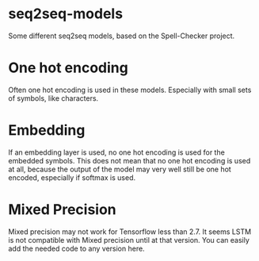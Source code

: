 # seq2seq-models
Some different seq2seq models, based on the Spell-Checker project.

# One hot encoding
Often one hot encoding is used in these models. Especially with small sets of symbols, like characters.

# Embedding
If an embedding layer is used, no one hot encoding is used for the embedded symbols. This does not mean that no one hot encoding is used at all, because the output of the model may very well still be one hot encoded, especially if softmax is used.

# Mixed Precision
Mixed precision may not work for Tensorflow less than 2.7. It seems LSTM is not compatible with Mixed precision until at that version. You can easily add the needed code to any version here.
